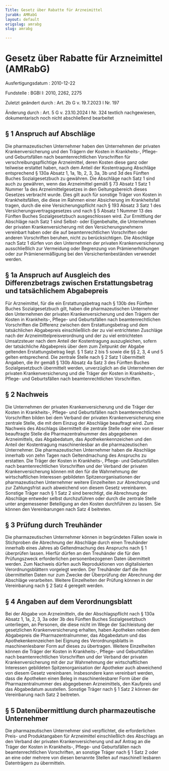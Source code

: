 ```yaml
---
Title: Gesetz über Rabatte für Arzneimittel
jurabk: AMRabG
layout: default
origslug: amrabg
slug: amrabg

---
```


# Gesetz über Rabatte für Arzneimittel (AMRabG)

Ausfertigungsdatum
:   2010-12-22

Fundstelle
:   BGBl I: 2010, 2262, 2275

Zuletzt geändert durch
:   Art. 2b G v. 19.7.2023 I Nr. 197

Änderung durch
:   Art. 5 G v. 23.10.2024 I Nr. 324 textlich nachgewiesen, dokumentarisch noch nicht abschließend bearbeitet


## § 1 Anspruch auf Abschläge

Die pharmazeutischen Unternehmer haben den Unternehmen der privaten Krankenversicherung und den Trägern der Kosten in Krankheits-, Pflege- und Geburtsfällen nach beamtenrechtlichen Vorschriften für verschreibungspflichtige Arzneimittel, deren Kosten diese ganz oder teilweise erstattet haben, nach dem Anteil der Kostentragung Abschläge entsprechend § 130a Absatz 1, 1a, 1b, 2, 3, 3a, 3b und 3d des Fünften Buches Sozialgesetzbuch zu gewähren. Die Abschläge nach Satz 1 sind auch zu gewähren, wenn das Arzneimittel gemäß § 73 Absatz 1 Satz 1 Nummer 1a des Arzneimittelgesetzes in den Geltungsbereich dieses Gesetzes verbracht wurde. Dies gilt auch für sonstige Träger von Kosten in Krankheitsfällen, die diese im Rahmen einer Absicherung im Krankheitsfall tragen, durch die eine Versicherungspflicht nach § 193 Absatz 3 Satz 1 des Versicherungsvertragsgesetzes und nach § 5 Absatz 1 Nummer 13 des Fünften Buches Sozialgesetzbuch ausgeschlossen wird. Zur Ermittlung der Abschläge nach Satz 1 sind Selbst- oder Eigenbehalte, die Unternehmen der privaten Krankenversicherung mit den Versicherungsnehmern vereinbart haben oder die auf beamtenrechtlichen Vorschriften oder anderen Vorschriften beruhen, nicht zu berücksichtigen. Die Abschläge nach Satz 1 dürfen von den Unternehmen der privaten Krankenversicherung ausschließlich zur Vermeidung oder Begrenzung von Prämienerhöhungen oder zur Prämienermäßigung bei den Versichertenbeständen verwendet werden.


## § 1a Anspruch auf Ausgleich des Differenzbetrags zwischen Erstattungsbetrag und tatsächlichem Abgabepreis

Für Arzneimittel, für die ein Erstattungsbetrag nach § 130b des Fünften Buches Sozialgesetzbuch gilt, haben die pharmazeutischen Unternehmer den Unternehmen der privaten Krankenversicherung und den Trägern der Kosten in Krankheits-, Pflege- und Geburtsfällen nach beamtenrechtlichen Vorschriften die Differenz zwischen dem Erstattungsbetrag und dem tatsächlichen Abgabepreis einschließlich der zu viel entrichteten Zuschläge nach der Arzneimittelpreisverordnung und der zu viel entrichteten Umsatzsteuer nach dem Anteil der Kostentragung auszugleichen, sofern der tatsächliche Abgabepreis über dem zum Zeitpunkt der Abgabe geltenden Erstattungsbetrag liegt. § 1 Satz 2 bis 5 sowie die §§ 2, 3, 4 und 5 gelten entsprechend. Die zentrale Stelle nach § 2 Satz 1 übermittelt Angaben, die ihr gemäß § 130b Absatz 4a Satz 3 des Fünften Buches Sozialgesetzbuch übermittelt werden, unverzüglich an die Unternehmen der privaten Krankenversicherung und die Träger der Kosten in Krankheits-, Pflege- und Geburtsfällen nach beamtenrechtlichen Vorschriften.


## § 2 Nachweis

Die Unternehmen der privaten Krankenversicherung und die Träger der Kosten in Krankheits-, Pflege- und Geburtsfällen nach beamtenrechtlichen Vorschriften bilden bei dem Verband der privaten Krankenversicherung eine zentrale Stelle, die mit dem Einzug der Abschläge beauftragt wird. Zum Nachweis des Abschlags übermittelt die zentrale Stelle oder eine von dieser beauftragte Stelle die Pharmazentralnummer des abgegebenen Arzneimittels, das Abgabedatum, das Apothekenkennzeichen und den Anteil der Kostentragung maschinenlesbar an die pharmazeutischen Unternehmer. Die pharmazeutischen Unternehmer haben die Abschläge innerhalb von zehn Tagen nach Geltendmachung des Anspruchs zu erstatten. Die Träger der Kosten in Krankheits-, Pflege- und Geburtsfällen nach beamtenrechtlichen Vorschriften und der Verband der privaten Krankenversicherung können mit den für die Wahrnehmung der wirtschaftlichen Interessen gebildeten Spitzenorganisationen der pharmazeutischen Unternehmer weitere Einzelheiten zur Abrechnung und zur Zahlungsfrist auch abweichend von diesem Gesetz vereinbaren. Sonstige Träger nach § 1 Satz 2 sind berechtigt, die Abrechnung der Abschläge entweder selbst durchzuführen oder durch die zentrale Stelle unter angemessener Beteiligung an den Kosten durchführen zu lassen. Sie können den Vereinbarungen nach Satz 4 beitreten.


## § 3 Prüfung durch Treuhänder

Die pharmazeutischen Unternehmer können in begründeten Fällen sowie in Stichproben die Abrechnung der Abschläge durch einen Treuhänder innerhalb eines Jahres ab Geltendmachung des Anspruchs nach § 1 überprüfen lassen. Hierfür dürfen an den Treuhänder die für den Prüfungszweck erforderlichen personenbezogenen Daten übermittelt werden. Zum Nachweis dürfen auch Reproduktionen von digitalisierten Verordnungsblättern vorgelegt werden. Der Treuhänder darf die ihm übermittelten Daten nur zum Zwecke der Überprüfung der Abrechnung der Abschläge verarbeiten. Weitere Einzelheiten der Prüfung können in der Vereinbarung nach § 2 Satz 4 geregelt werden.


## § 4 Angaben auf dem Verordnungsblatt

Bei der Abgabe von Arzneimitteln, die der Abschlagspflicht nach § 130a Absatz 1, 1a, 2, 3, 3a oder 3b des Fünften Buches Sozialgesetzbuch unterliegen, an Personen, die diese nicht im Wege der Sachleistung der gesetzlichen Krankenversicherung erhalten, haben Apotheken neben dem Abgabepreis die Pharmazentralnummer, das Abgabedatum und das Apothekenkennzeichen bei Eignung des Verordnungsblatts in maschinenlesbarer Form auf dieses zu übertragen. Weitere Einzelheiten können die Träger der Kosten in Krankheits-, Pflege- und Geburtsfällen nach beamtenrechtlichen Vorschriften und der Verband der privaten Krankenversicherung mit der zur Wahrnehmung der wirtschaftlichen Interessen gebildeten Spitzenorganisation der Apotheker auch abweichend von diesem Gesetz vereinbaren. Insbesondere kann vereinbart werden, dass die Apotheken einen Beleg in maschinenlesbarer Form über die Pharmazentralnummer des abgegebenen Arzneimittels, den Kaufpreis und das Abgabedatum ausstellen. Sonstige Träger nach § 1 Satz 2 können der Vereinbarung nach Satz 2 beitreten.


## § 5 Datenübermittlung durch pharmazeutische Unternehmer

Die pharmazeutischen Unternehmer sind verpflichtet, die erforderlichen Preis- und Produktangaben für Arzneimittel einschließlich des Abschlags an den Verband der privaten Krankenversicherung und auf Antrag an die Träger der Kosten in Krankheits-, Pflege- und Geburtsfällen nach beamtenrechtlichen Vorschriften, an sonstige Träger nach § 1 Satz 2 oder an eine oder mehrere von diesen benannte Stellen auf maschinell lesbaren Datenträgern zu übermitteln.

